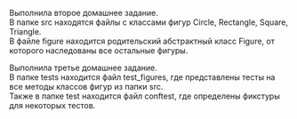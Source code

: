 Выполнила второе домашнее задание.  
В папке src находятся файлы с классами фигур Circle, Rectangle, Square, Triangle.  
В файле figure находится родительский абстрактный класс Figure, от которого наследованы все остальные фигуры.    

Выполнила третье домашнее задание.  
В папке tests находится файл test_figures, где представлены тесты на все методы классов фигур из папки src.  
Также в папке test находится файл conftest, где определены фикстуры для некоторых тестов.  
